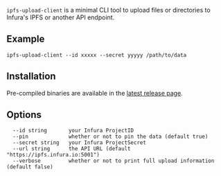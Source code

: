 `ipfs-upload-client` is a minimal CLI tool to upload files or directories to Infura's IPFS or another API endpoint.

## Example

`ipfs-upload-client --id xxxxx --secret yyyyy /path/to/data`

## Installation

Pre-compiled binaries are available in the [latest release page](https://github.com/INFURA/ipfs-upload-client/releases/latest).

## Options
```
  --id string       your Infura ProjectID
  --pin             whether or not to pin the data (default true)
  --secret string   your Infura ProjectSecret
  --url string      the API URL (default "https://ipfs.infura.io:5001")
  --verbose         whether or not to print full upload information (default false)
```
